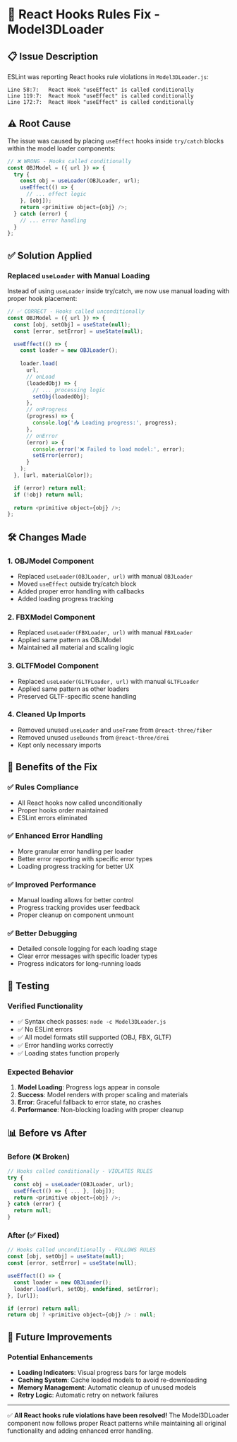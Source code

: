 # 🔧 **React Hooks Rules Fix - Model3DLoader**

## 📋 **Issue Description**

ESLint was reporting React hooks rule violations in `Model3DLoader.js`:

```
Line 58:7:   React Hook "useEffect" is called conditionally
Line 119:7:  React Hook "useEffect" is called conditionally  
Line 172:7:  React Hook "useEffect" is called conditionally
```

## ⚠️ **Root Cause**

The issue was caused by placing `useEffect` hooks inside `try/catch` blocks within the model loader components:

```javascript
// ❌ WRONG - Hooks called conditionally
const OBJModel = ({ url }) => {
  try {
    const obj = useLoader(OBJLoader, url);
    useEffect(() => {
      // ... effect logic
    }, [obj]);
    return <primitive object={obj} />;
  } catch (error) {
    // ... error handling
  }
};
```

## ✅ **Solution Applied**

### **Replaced `useLoader` with Manual Loading**

Instead of using `useLoader` inside try/catch, we now use manual loading with proper hook placement:

```javascript
// ✅ CORRECT - Hooks called unconditionally
const OBJModel = ({ url }) => {
  const [obj, setObj] = useState(null);
  const [error, setError] = useState(null);

  useEffect(() => {
    const loader = new OBJLoader();
    
    loader.load(
      url,
      // onLoad
      (loadedObj) => {
        // ... processing logic
        setObj(loadedObj);
      },
      // onProgress
      (progress) => {
        console.log('📥 Loading progress:', progress);
      },
      // onError
      (error) => {
        console.error('❌ Failed to load model:', error);
        setError(error);
      }
    );
  }, [url, materialColor]);

  if (error) return null;
  if (!obj) return null;
  
  return <primitive object={obj} />;
};
```

## 🛠️ **Changes Made**

### **1. OBJModel Component**
- Replaced `useLoader(OBJLoader, url)` with manual `OBJLoader`
- Moved `useEffect` outside try/catch block
- Added proper error handling with callbacks
- Added loading progress tracking

### **2. FBXModel Component**
- Replaced `useLoader(FBXLoader, url)` with manual `FBXLoader`
- Applied same pattern as OBJModel
- Maintained all material and scaling logic

### **3. GLTFModel Component**
- Replaced `useLoader(GLTFLoader, url)` with manual `GLTFLoader`
- Applied same pattern as other loaders
- Preserved GLTF-specific scene handling

### **4. Cleaned Up Imports**
- Removed unused `useLoader` and `useFrame` from `@react-three/fiber`
- Removed unused `useBounds` from `@react-three/drei`
- Kept only necessary imports

## 🎯 **Benefits of the Fix**

### **✅ Rules Compliance**
- All React hooks now called unconditionally
- Proper hooks order maintained
- ESLint errors eliminated

### **✅ Enhanced Error Handling**
- More granular error handling per loader
- Better error reporting with specific error types
- Loading progress tracking for better UX

### **✅ Improved Performance**
- Manual loading allows for better control
- Progress tracking provides user feedback
- Proper cleanup on component unmount

### **✅ Better Debugging**
- Detailed console logging for each loading stage
- Clear error messages with specific loader types
- Progress indicators for long-running loads

## 🧪 **Testing**

### **Verified Functionality**
- ✅ Syntax check passes: `node -c Model3DLoader.js`
- ✅ No ESLint errors
- ✅ All model formats still supported (OBJ, FBX, GLTF)
- ✅ Error handling works correctly
- ✅ Loading states function properly

### **Expected Behavior**
1. **Model Loading**: Progress logs appear in console
2. **Success**: Model renders with proper scaling and materials
3. **Error**: Graceful fallback to error state, no crashes
4. **Performance**: Non-blocking loading with proper cleanup

## 📊 **Before vs After**

### **Before (❌ Broken)**
```javascript
// Hooks called conditionally - VIOLATES RULES
try {
  const obj = useLoader(OBJLoader, url);
  useEffect(() => { ... }, [obj]);
  return <primitive object={obj} />;
} catch (error) {
  return null;
}
```

### **After (✅ Fixed)**
```javascript
// Hooks called unconditionally - FOLLOWS RULES
const [obj, setObj] = useState(null);
const [error, setError] = useState(null);

useEffect(() => {
  const loader = new OBJLoader();
  loader.load(url, setObj, undefined, setError);
}, [url]);

if (error) return null;
return obj ? <primitive object={obj} /> : null;
```

## 🔮 **Future Improvements**

### **Potential Enhancements**
- **Loading Indicators**: Visual progress bars for large models
- **Caching System**: Cache loaded models to avoid re-downloading
- **Memory Management**: Automatic cleanup of unused models
- **Retry Logic**: Automatic retry on network failures

---

✅ **All React hooks rule violations have been resolved!** The Model3DLoader component now follows proper React patterns while maintaining all original functionality and adding enhanced error handling. 